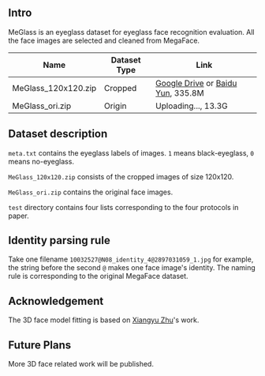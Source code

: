## Intro
MeGlass is an eyeglass dataset for eyeglass face recognition evaluation. All the face images are selected and cleaned from MegaFace.

|Name|Dataset Type|Link|
|-|-|-|
|MeGlass_120x120.zip|Cropped|[Google Drive](https://drive.google.com/file/d/1V0c8p6MOlSFY5R-Hu9LxYZYLXd8B8j9q/view?usp=sharing) or [Baidu Yun](https://pan.baidu.com/s/1QPGi22RaNWJrV1w5wNbSkg), 335.8M|
|MeGlass_ori.zip|Origin|Uploading..., 13.3G|

## Dataset description
`meta.txt` contains the eyeglass labels of images. `1` means black-eyeglass, `0` means no-eyeglass.

`MeGlass_120x120.zip` consists of the cropped images of size 120x120.

`MeGlass_ori.zip` contains the original face images. 

`test` directory contains four lists corresponding to the four protocols in paper.


## Identity parsing rule
Take one filename `10032527@N08_identity_4@2897031059_1.jpg` for example, the string before the second `@` makes one face image's identity.
The naming rule is corresponding to the original MegaFace dataset.

## Acknowledgement
The 3D face model fitting is based on [Xiangyu Zhu](http://www.cbsr.ia.ac.cn/users/xiangyuzhu/)'s work.

## Future Plans
More 3D face related work will be published.
